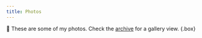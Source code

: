 ```yaml
---
title: Photos
---
```


📸 These are some of my photos. Check the [archive](/photos/archive/) for a gallery view.
{.box}
